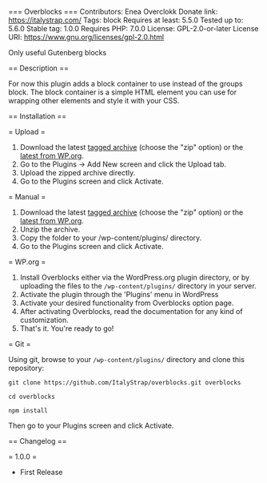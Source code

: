 === Overblocks ===
Contributors:      Enea Overclokk
Donate link:	   https://italystrap.com/
Tags:              block
Requires at least: 5.5.0
Tested up to:      5.6.0
Stable tag:        1.0.0
Requires PHP:      7.0.0
License:           GPL-2.0-or-later
License URI:       https://www.gnu.org/licenses/gpl-2.0.html

Only useful Gutenberg blocks

== Description ==

For now this plugin adds a block container to use instead of the groups block.
The block container is a simple HTML element you can use for wrapping other elements and style it with your CSS.

== Installation ==

= Upload =

1. Download the latest [tagged archive](https://github.com/ItalyStrap/overblocks/releases) (choose the "zip" option) or the [latest from WP.org](https://wordpress.org/plugins/overblocks/).
2. Go to the Plugins -> Add New screen and click the Upload tab.
3. Upload the zipped archive directly.
4. Go to the Plugins screen and click Activate.

= Manual =

1. Download the latest [tagged archive](https://github.com/ItalyStrap/overblocks/releases) (choose the "zip" option) or the [latest from WP.org](https://wordpress.org/plugins/overblocks/).
2. Unzip the archive.
3. Copy the folder to your /wp-content/plugins/ directory.
4. Go to the Plugins screen and click Activate.

= WP.org =

1. Install Overblocks either via the WordPress.org plugin directory, or by uploading the files to the `/wp-content/plugins/` directory in your server.
2. Activate the plugin through the 'Plugins' menu in WordPress
3. Activate your desired functionality from Overblocks option page.
4. After activating Overblocks, read the documentation for any kind of customization.
5. That's it.  You're ready to go!

= Git =

Using git, browse to your `/wp-content/plugins/` directory and clone this repository:

`git clone https://github.com/ItalyStrap/overblocks.git overblocks`

`cd overblocks`

`npm install`

Then go to your Plugins screen and click Activate.

== Changelog ==

= 1.0.0 =
* First Release
